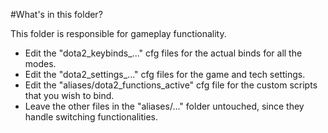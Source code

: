 #What's in this folder?

This folder is responsible for gameplay functionality.

- Edit the "dota2_keybinds_..." cfg files for the actual binds for all the modes.  
- Edit the "dota2_settings_..." cfg files for the game and tech settings.  
- Edit the "aliases/dota2_functions_active" cfg file for the custom scripts that you wish to bind.  
- Leave the other files in the "aliases/..." folder untouched, since they handle switching functionalities.  
